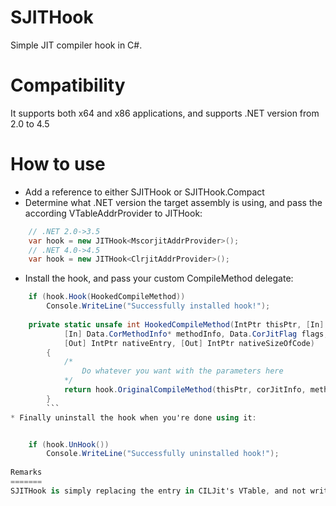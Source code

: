 SJITHook
========

Simple JIT compiler hook in C#.

Compatibility
=============
It supports both x64 and x86 applications, and supports .NET version from 2.0 to 4.5

How to use
==========
* Add a reference to either SJITHook or SJITHook.Compact
* Determine what .NET version the target assembly is using, and pass the according VTableAddrProvider to JITHook:
   
```csharp
    // .NET 2.0->3.5
    var hook = new JITHook<MscorjitAddrProvider>();
    // .NET 4.0->4.5
    var hook = new JITHook<ClrjitAddrProvider>();
```
* Install the hook, and pass your custom CompileMethod delegate:

```csharp
    if (hook.Hook(HookedCompileMethod))
        Console.WriteLine("Successfully installed hook!");
            
    private static unsafe int HookedCompileMethod(IntPtr thisPtr, [In] IntPtr corJitInfo,
            [In] Data.CorMethodInfo* methodInfo, Data.CorJitFlag flags,
            [Out] IntPtr nativeEntry, [Out] IntPtr nativeSizeOfCode)
        {
            /*
                Do whatever you want with the parameters here
            */
            return hook.OriginalCompileMethod(thisPtr, corJitInfo, methodInfo, flags, nativeEntry, nativeSizeOfCode);
        }
        ```
* Finally uninstall the hook when you're done using it:


    if (hook.UnHook())
        Console.WriteLine("Successfully uninstalled hook!");
        
Remarks
=======
SJITHook is simply replacing the entry in CILJit's VTable, and not writing any instructions in the actual compileMethod function.

